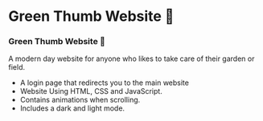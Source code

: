 # Green Thumb Website 🎍 
### Green Thumb Website 🎍
A modern day website for anyone who likes to take care of their garden or field.
- A login page that redirects you to the main website
- Website Using HTML, CSS and JavaScript.
- Contains animations when scrolling.
- Includes a dark and light mode.
